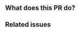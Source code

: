 ## What does this PR do?

<!-- Briefly describe what this PR is about -->

## Related issues

<!-- Link related issues below. -->

